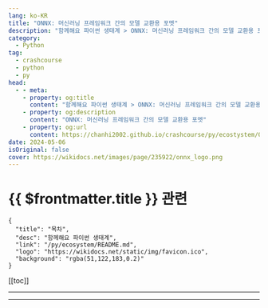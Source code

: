 ```yaml
---
lang: ko-KR
title: "ONNX: 머신러닝 프레임워크 간의 모델 교환용 포멧"
description: "함께해요 파이썬 생태계 > ONNX: 머신러닝 프레임워크 간의 모델 교환용 포멧"
category:
  - Python
tag: 
  - crashcourse
  - python
  - py
head:
  - - meta:
    - property: og:title
      content: "함께해요 파이썬 생태계 > ONNX: 머신러닝 프레임워크 간의 모델 교환용 포멧"
    - property: og:description
      content: "ONNX: 머신러닝 프레임워크 간의 모델 교환용 포멧"
    - property: og:url
      content: https://chanhi2002.github.io/crashcourse/py/ecostystem/05/onnx.html
date: 2024-05-06
isOriginal: false
cover: https://wikidocs.net/images/page/235922/onnx_logo.png
---
```


# {{ $frontmatter.title }} 관련

```component VPCard
{
  "title": "목차",
  "desc": "함께해요 파이썬 생태계",
  "link": "/py/ecosystem/README.md",
  "logo": "https://wikidocs.net/static/img/favicon.ico",
  "background": "rgba(51,122,183,0.2)"
}
```

[[toc]]

---

<SiteInfo
  name="ONNX: 머신러닝 프레임워크 간의 모델 교환용 포멧 | WikiDocs"
  desc="함께해요 파이썬 생태계"
  url="https://wikidocs.net/235922"
  logo="https://wikidocs.net/static/img/favicon.ico"
  preview="https://wikidocs.net/images/page/235922/onnx_logo.png"/>

<!-- TODO: 작성 -->

---

<TagLinks />